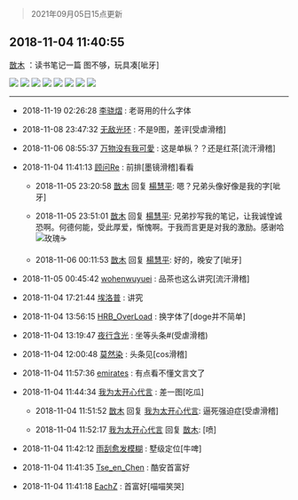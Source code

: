> 2021年09月05日15点更新
<link rel="stylesheet" href="https://cdn.jsdelivr.net/gh/taotie6/sampleJSON@main/css/photo_show.css">


 ## 2018-11-04 11:40:55 

 [㪚木](https://www.coolapk.com/feed/8830784?shareKey=OGU0ODA2YmQ1OGEzNjEzMTc0Njk~) ：读书笔记一篇
图不够，玩具凑[呲牙] 

<div class="album">
<img class="img-item" src="http://image.coolapk.com/feed/2018/1104/11/1081091_1541302839_2801@1080x1858.jpg" />
<img class="img-item" src="http://image.coolapk.com/feed/2018/1104/11/1081091_1541302841_3269@1080x1862.jpg" />
<img class="img-item" src="http://image.coolapk.com/feed/2018/1104/11/1081091_1541302843_3767@1080x1859.jpg" />
<img class="img-item" src="http://image.coolapk.com/feed/2018/1104/11/1081091_1541302845_4475@1080x1864.jpg" />
<img class="img-item" src="http://image.coolapk.com/feed/2018/1104/11/1081091_1541302847_6871@1618x1078.jpg" />
<img class="img-item" src="http://image.coolapk.com/feed/2018/1104/11/1081091_1541302849_5792@1618x1078.jpg" />
<img class="img-item" src="http://image.coolapk.com/feed/2018/1104/11/1081091_1541302851_6531@1618x1078.jpg" />
<img class="img-item" src="http://image.coolapk.com/feed/2018/1104/11/1081091_1541302853_6025@1618x1078.jpg" />
</div>

 ------- 

- 2018-11-19 02:26:28 [李骁熠](uid=1095265) : 老哥用的什么字体 

- 2018-11-08 23:47:32 [无敌光环](uid=1563604) : 不是9图，差评[受虐滑稽] 

- 2018-11-06 08:55:37 [万物没有我可愛](uid=1170595) : 这是单枞？？还是红茶[流汗滑稽] 

- 2018-11-04 11:41:13 [顾问Re](uid=886479) : 前排[墨镜滑稽]看看 

    - 2018-11-05 23:20:58 [㪚木](uid=1081091) 回复 [楊慧平](uid=1466942): 嗯？兄弟头像好像是我的字[呲牙] 

    - 2018-11-05 23:51:01 [㪚木](uid=1081091) 回复 [楊慧平](uid=1466942): 兄弟抄写我的笔记，让我诚惶诚恐啊。何德何能，受此厚爱，惭愧啊。于我而言更是对我的激励。感谢哈<img src="http://static.coolapk.com/emoticons/default/63.gif" alt="玫瑰"/>☕️ 

    - 2018-11-06 00:11:53 [㪚木](uid=1081091) 回复 [楊慧平](uid=1466942): 好的，晚安了[呲牙] 

- 2018-11-05 00:45:42 [wohenwuyuei](uid=1096665) : 品茶也这么讲究[流汗滑稽] 

- 2018-11-04 17:21:44 [埃洛普](uid=1191361) : 讲究 

- 2018-11-04 13:56:15 [HRB_OverLoad](uid=1278464) : 换字体了[doge并不简单] 

- 2018-11-04 13:19:47 [夜行含光](uid=2001390) : 坐等头条#(受虐滑稽) 

- 2018-11-04 12:00:48 [莫然染](uid=704691) : 头条见[cos滑稽] 

- 2018-11-04 11:57:36 [emirates](uid=2140963) : 有点看不懂文言文了 

- 2018-11-04 11:44:34 [我为太开心代言](uid=622246) : 差一图[吃瓜] 

    - 2018-11-04 11:51:52 [㪚木](uid=1081091) 回复 [我为太开心代言](uid=622246): 逼死强迫症[受虐滑稽] 

    - 2018-11-04 11:52:17 [我为太开心代言](uid=622246) 回复 [㪚木](uid=1081091): [喷] 

- 2018-11-04 11:42:12 [雨刮愈发模糊](uid=994676) : 墅级定位[牛啤] 

- 2018-11-04 11:41:35 [Tse_en_Chen](uid=1864948) : 酷安首富好 

- 2018-11-04 11:41:18 [EachZ](uid=1194491) : 首富好[喵喵笑哭] 

